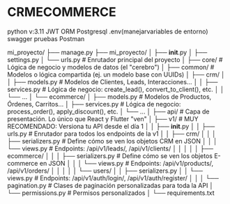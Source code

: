 # CRMECOMMERCE
python v:3.11
JWT
ORM
Postgresql
.env(manejarvariables de entorno)
swagger
pruebas Postman


mi_proyecto/
├── manage.py
├── mi_proyecto/
│   ├── __init__.py
│   ├── settings.py
│   └── urls.py                # Enrutador principal del proyecto
│
├── core/                        # Lógica de negocio y modelos de datos (el "cerebro")
│   ├── common/                # Modelos o lógica compartida (ej. un modelo base con UUIDs)
│   ├── crm/
│   │   ├── models.py          # Modelos de Clientes, Leads, Interacciones...
│   │   ├── services.py        # Lógica de negocio: create_lead(), convert_to_client(), etc.
│   │   └── ...
│   └── ecommerce/
│       ├── models.py          # Modelos de Productos, Órdenes, Carritos...
│       ├── services.py        # Lógica de negocio: process_order(), apply_discount(), etc.
│       └── ...
│
├── api/                         # Capa de presentación. Lo único que React y Flutter "ven"
│   ├── v1/                      # MUY RECOMENDADO: Versiona tu API desde el día 1
│   │   ├── __init__.py
│   │   ├── urls.py            # Enrutador para todos los endpoints de la v1
│   │   ├── crm/
│   │   │   ├── serializers.py # Define cómo se ven los objetos CRM en JSON
│   │   │   └── views.py       # Endpoints: /api/v1/leads/, /api/v1/clients/
│   │   │
│   │   ├── ecommerce/
│   │   │   ├── serializers.py # Define cómo se ven los objetos E-commerce en JSON
│   │   │   └── views.py       # Endpoints: /api/v1/products/, /api/v1/orders/
│   │   │
│   │   └── users/
│   │       ├── serializers.py
│   │       └── views.py       # Endpoints: /api/v1/auth/login/, /api/v1/auth/register/
│   │
│   └── pagination.py          # Clases de paginación personalizadas para toda la API
│   └── permissions.py         # Permisos personalizados
│
└── requirements.txt
